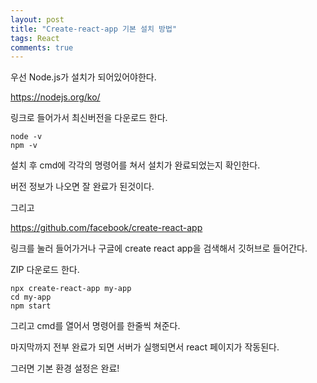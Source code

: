 ```yaml
---
layout: post
title: "Create-react-app 기본 설치 방법"
tags: React
comments: true
---
```


우선 Node.js가 설치가 되어있어야한다.

<https://nodejs.org/ko/>

링크로 들어가서 최신버전을 다운로드 한다.
```
node -v
npm -v
```
 설치 후 cmd에 각각의 명령어를 쳐서 설치가 완료되었는지 확인한다.

버전 정보가 나오면 잘 완료가 된것이다.

그리고

<https://github.com/facebook/create-react-app>

링크를 눌러 들어가거나 구글에 create react app을 검색해서 깃허브로 들어간다.

ZIP 다운로드 한다.
```
npx create-react-app my-app
cd my-app
npm start
```
그리고 cmd를 열어서 명령어를 한줄씩 쳐준다.

마지막까지 전부 완료가 되면 서버가 실행되면서 react 페이지가 작동된다.

그러면 기본 환경 설정은 완료!
